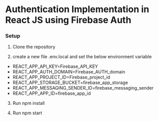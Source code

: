 # Authentication Implementation in React JS using Firebase Auth

### Setup
1. Clone the repository

2. create a new file .env.local and set the below environment variable
 - REACT_APP_API_KEY=Firebase_API_KEY
 - REACT_APP_AUTH_DOMAIN=Firebase_AUTH_domain
 - REACT_APP_PROJECT_ID=Firebase_project_id
 - REACT_APP_STORAGE_BUCKET=firebase_app_storage
 - REACT_APP_MESSAGING_SENDER_ID=firebase_messaging_sender
 - REACT_APP_APP_ID=firebase_app_id

3. Run npm install

4. Run npm start